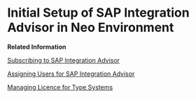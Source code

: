 <!-- loio7085d3a8ebfb42a191590c9829a87508 -->

# Initial Setup of SAP Integration Advisor in Neo Environment

**Related Information**  


[Subscribing to SAP Integration Advisor](subscribing-to-sap-integration-advisor-6a18444.md "")

[Assigning Users for SAP Integration Advisor](assigning-users-for-sap-integration-advisor-5621051.md "")

[Managing Licence for Type Systems](managing-licence-for-type-systems-ed1e961.md "")

